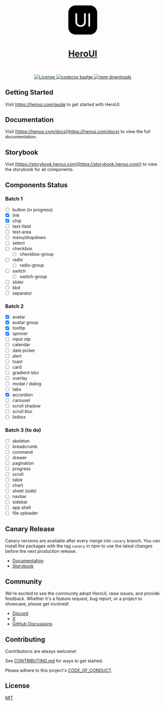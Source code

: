 <p align="center">
  <a href="https://heroui.com">
      <img width="20%" src="https://raw.githubusercontent.com/heroui-inc/heroui/main/apps/docs/public/isotipo.png" alt="heorui" />
      <h1 align="center">HeroUI</h1>
  </a>
</p>
</br>
<p align="center">
  <a href="https://github.com/heroui-inc/heroui/blob/main/LICENSE">
    <img src="https://img.shields.io/npm/l/@heroui/react?style=flat" alt="License">
  </a>
  <a href="https://codecov.io/gh/jrgarciadev/nextui">
    <img src="https://codecov.io/gh/jrgarciadev/nextui/branch/main/graph/badge.svg?token=QJF2QKR5N4" alt="codecov badge">
  </a>
  <!-- <a href="https://github.com/heroui-inc/heroui/actions/workflows/main.yaml">
    <img src="https://github.com/heroui-inc/heroui/actions/workflows/main.yaml/badge.svg" alt="CI/CD heroui">
  </a> -->
  <a href="https://www.npmjs.com/package/@heroui/react">
    <img src="https://img.shields.io/npm/dm/@heroui/react.svg?style=flat-round" alt="npm downloads">
  </a>
</p>

## Getting Started

Visit <a aria-label="heroui learn" href="https://heroui.com/learn">https://heroui.com/guide</a> to get started with HeroUI.

## Documentation

Visit [https://heroui.com/docs](https://heroui.com/docs) to view the full documentation.

## Storybook

Visit [https://storybook.heroui.com](https://storybook.heroui.com/) to view the storybook for all components.

## Components Status

### Batch 1

- [ ] button (in progress)
- [x] link
- [x] chip
- [ ] text-field
- [ ] text-area
- [ ] menu/dropdown
- [ ] select
- [ ] checkbox
  - [ ] checkbox-group
- [ ] radio
  - [ ] radio-group
- [ ] switch
  - [ ] switch-group
- [ ] slider
- [ ] kbd
- [ ] separator

### Batch 2

- [x] avatar
- [x] avatar group
- [x] tooltip
- [x] spinner
- [ ] input otp
- [ ] calendar
- [ ] date picker
- [ ] alert
- [ ] toast
- [ ] card
- [ ] gradient-blur
- [ ] overlay
- [ ] modal / dialog
- [ ] tabs
- [x] accordion
- [ ] carousel
- [ ] scroll shadow
- [ ] scroll blur
- [ ] listbox

### Batch 3 (to do)

- [ ] skeleton
- [ ] breadcrumb
- [ ] command
- [ ] drawer
- [ ] pagination
- [ ] progress
- [ ] scroll
- [ ] table
- [ ] chart
- [ ] sheet (side)
- [ ] navbar
- [ ] sidebar
- [ ] app shell
- [ ] file uploader

## Canary Release

Canary versions are available after every merge into `canary` branch. You can install the packages with the tag `canary` in npm to use the latest changes before the next production release.

- [Documentation](https://canary.heroui.com/docs)
- [Storybook](https://canary-sb.heroui.com)

## Community

We're excited to see the community adopt HeroUI, raise issues, and provide feedback.
Whether it's a feature request, bug report, or a project to showcase, please get involved!

- [Discord](https://discord.gg/9b6yyZKmH4)
- [X](https://x.com/hero_ui)
- [GitHub Discussions](https://github.com/heroui-inc/heroui/discussions)

## Contributing

Contributions are always welcome!

See [CONTRIBUTING.md](https://github.com/heroui-inc/heroui/blob/main/CONTRIBUTING.md) for ways to get started.

Please adhere to this project's [CODE_OF_CONDUCT](https://github.com/heroui-inc/heroui/blob/main/CODE_OF_CONDUCT.md).

## License

[MIT](https://choosealicense.com/licenses/mit/)
